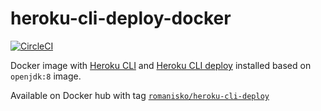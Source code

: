 # heroku-cli-deploy-docker

[![CircleCI](https://circleci.com/gh/sturman/heroku-cli-deploy-docker.svg?style=svg)](https://circleci.com/gh/sturman/heroku-cli-deploy-docker)

Docker image with [Heroku CLI](https://github.com/heroku/cli) and [Heroku CLI deploy](https://github.com/heroku/heroku-cli-deploy) installed based on `openjdk:8` image.

Available on Docker hub with tag [`romanisko/heroku-cli-deploy`](https://hub.docker.com/r/romanisko/heroku-cli-deploy/)
